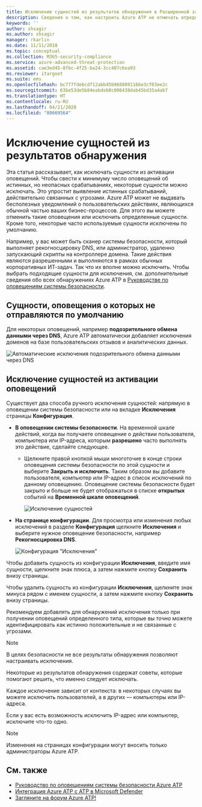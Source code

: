 ```yaml
---
title: Исключение сущностей из результатов обнаружения в Расширенной защите от угроз Azure
description: Сведения о том, как настроить Azure ATP не отмечать определенные действия сущностей как подозрительные.
keywords: ''
author: shsagir
ms.author: shsagir
manager: rkarlin
ms.date: 11/11/2018
ms.topic: conceptual
ms.collection: M365-security-compliance
ms.service: azure-advanced-threat-protection
ms.assetid: cae3ed45-8fbc-4f25-ba24-3cc407c6ea93
ms.reviewer: itargoet
ms.suite: ems
ms.openlocfilehash: bc777fde6cdf12abb45b9608091166e3cf03ee2c
ms.sourcegitcommit: 63be53de5b84eabdeb8c006438dab45bd35a4ab7
ms.translationtype: HT
ms.contentlocale: ru-RU
ms.lasthandoff: 04/21/2020
ms.locfileid: "80669564"
---
```

# <a name="excluding-entities-from-detections"></a>Исключение сущностей из результатов обнаружения
Эта статья рассказывает, как исключать сущности из активации оповещений. Чтобы свести к минимуму число оповещений об истинных, но неопасных срабатываниях, некоторые сущности можно исключать. Это упростит выявление истинных срабатываний, действительно связанных с угрозами. Azure ATP может не выдавать бесполезных уведомлений о пользовательских действиях, являющихся обычной частью ваших бизнес-процессов. Для этого вы можете отменить такие оповещения или исключить определенные сущности. Кроме того, некоторые часто используемые сущности исключены по умолчанию. 

Например, у вас может быть сканер системы безопасности, который выполняет рекогносцировку DNS, или администратор, удаленно запускающий скрипты на контроллере домена. Такие действия являются разрешенными и выполняются в рамках обычных корпоративных ИТ-задач. Так что их вполне можно исключить. Чтобы выбрать подходящие сущности для исключения, см. дополнительные сведения обо всех обнаружениях Azure ATP в [Руководстве по оповещениям системы безопасности](suspicious-activity-guide.md).

## <a name="entities-excluded-by-default-from-raising-alerts"></a>Сущности, оповещения о которых не отправляются по умолчанию
 Для некоторых оповещений, например **подозрительного обмена данными через DNS**, Azure ATP автоматически добавляет исключения доменов на базе пользовательских отзывов и аналитических данных. 
 
![Автоматические исключения подозрительного обмена данными через DNS](./media/dns-auto-exclusions.png) 

## <a name="exclude-entities-from-raising-alerts"></a>Исключение сущностей из активации оповещений

Существует два способа ручного исключения сущностей: напрямую в оповещении системы безопасности или на вкладке **Исключения** страницы **Конфигурация**. 

- **В оповещении системы безопасности**. На временной шкале действий, когда вы получаете оповещение о действии пользователя, компьютера или IP-адреса, которым **разрешено** часто выполнять это действие, сделайте следующее.
  - Щелкните правой кнопкой мыши многоточие в конце строки оповещения системы безопасности по этой сущности и выберите **Закрыть и исключить**. Таким образом вы добавите пользователя, компьютер или IP-адрес в список исключений по данному оповещению. Оповещение системы безопасности будет закрыто и больше не будет отображаться в списке **открытых** событий на **Временной шкале оповещений**.

    ![Исключение сущностей](./media/exclude-in-sa.png)

- **На странице конфигурации**. Для просмотра или изменения любых исключений в разделе **Конфигурация** щелкните **Исключения** и выберите нужное оповещение безопасности, например **Рекогносцировка DNS**.

    ![Конфигурация "Исключения"](./media/exclusions.png)

Чтобы добавить сущность из конфигурации **Исключения**, введите имя сущности, щелкните знак плюса, а затем нажмите кнопку **Сохранить** внизу страницы.

Чтобы удалить сущность из конфигурации **Исключения**, щелкните знак минуса рядом с именем сущности, а затем нажмите кнопку **Сохранить** внизу страницы.

Рекомендуем добавлять для обнаружений исключения только при получении оповещений определенного типа, которые вы *точно* можете идентифицировать как истинно положительные и не связанные с угрозами. 

> [!NOTE]
> В целях безопасности не все результаты обнаружения позволяют настраивать исключения. 

Некоторые из результатов обнаружения содержат советы, которые помогают решить, что именно следует исключать. 

Каждое исключение зависит от контекста: в некоторых случаях вы можете исключить пользователей, а в других — компьютеры или IP-адреса. 

Если у вас есть возможность исключить IP-адрес или компьютер, исключите что-то одно.

> [!NOTE]
> Изменения на страницах конфигурации могут вносить только администраторы Azure ATP.


## <a name="see-also"></a>См. также

- [Руководство по оповещениям системы безопасности Azure ATP](suspicious-activity-guide.md)
- [Интеграция Azure ATP с ATP в Microsoft Defender](integrate-wd-atp.md)
- [Загляните на форум Azure ATP!](https://aka.ms/azureatpcommunity)
